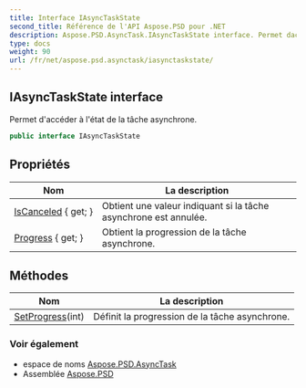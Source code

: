 ```yaml
---
title: Interface IAsyncTaskState
second_title: Référence de l'API Aspose.PSD pour .NET
description: Aspose.PSD.AsyncTask.IAsyncTaskState interface. Permet daccéder à létat de la tâche asynchrone.
type: docs
weight: 90
url: /fr/net/aspose.psd.asynctask/iasynctaskstate/
---
```

## IAsyncTaskState interface

Permet d'accéder à l'état de la tâche asynchrone.

```csharp
public interface IAsyncTaskState
```

## Propriétés

| Nom | La description |
| --- | --- |
| [IsCanceled](../../aspose.psd.asynctask/iasynctaskstate/iscanceled/) { get; } | Obtient une valeur indiquant si la tâche asynchrone est annulée. |
| [Progress](../../aspose.psd.asynctask/iasynctaskstate/progress/) { get; } | Obtient la progression de la tâche asynchrone. |

## Méthodes

| Nom | La description |
| --- | --- |
| [SetProgress](../../aspose.psd.asynctask/iasynctaskstate/setprogress/)(int) | Définit la progression de la tâche asynchrone. |

### Voir également

* espace de noms [Aspose.PSD.AsyncTask](../../aspose.psd.asynctask/)
* Assemblée [Aspose.PSD](../../)


